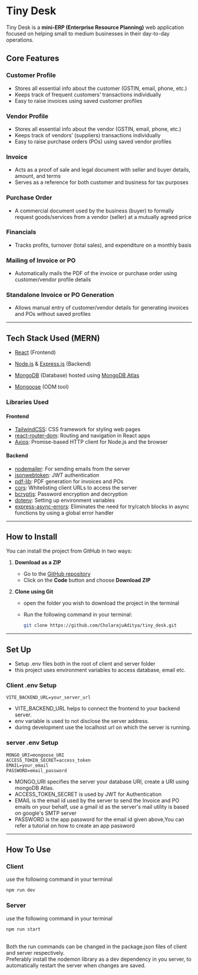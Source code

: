 # Tiny Desk

Tiny Desk is a **mini-ERP (Enterprise Resource Planning)** web application focused on helping small to medium businesses in their day-to-day operations.

## Core Features

### Customer Profile

-   Stores all essential info about the customer (GSTIN, email, phone, etc.)
-   Keeps track of frequent customers’ transactions individually
-   Easy to raise invoices using saved customer profiles

### Vendor Profile

-   Stores all essential info about the vendor (GSTIN, email, phone, etc.)
-   Keeps track of vendors’ (suppliers) transactions individually
-   Easy to raise purchase orders (POs) using saved vendor profiles

### Invoice

-   Acts as a proof of sale and legal document with seller and buyer details, amount, and terms
-   Serves as a reference for both customer and business for tax purposes

### Purchase Order

-   A commercial document used by the business (buyer) to formally request goods/services from a vendor (seller) at a mutually agreed price

### Financials

-   Tracks profits, turnover (total sales), and expenditure on a monthly basis

### Mailing of Invoice or PO

-   Automatically mails the PDF of the invoice or purchase order using customer/vendor profile details

### Standalone Invoice or PO Generation

-   Allows manual entry of customer/vendor details for generating invoices and POs without saved profiles

---

## Tech Stack Used (MERN)

-   [React](https://react.dev/) (Frontend)

-   [Node.js](https://nodejs.org/en) & [Express.js](https://expressjs.com/) (Backend)

-   [MongoDB](https://www.mongodb.com/) (Database) hosted using [MongoDB Atlas](https://www.mongodb.com/products/platform/atlas-database)

-   [Mongoose](https://mongoosejs.com/) (ODM tool)

### Libraries Used

#### Frontend

-   [TailwindCSS](https://tailwindcss.com/): CSS framework for styling web pages
-   [react-router-dom](https://www.npmjs.com/package/react-router-dom): Routing and navigation in React apps
-   [Axios](https://www.npmjs.com/package/axios): Promise-based HTTP client for Node.js and the browser

#### Backend

-   [nodemailer](https://www.npmjs.com/package/nodemailer): For sending emails from the server
-   [jsonwebtoken](https://www.npmjs.com/package/jsonwebtoken): JWT authentication
-   [pdf-lib](https://www.npmjs.com/package/pdf-lib?activeTab=dependencies): PDF generation for invoices and POs
-   [cors](https://www.npmjs.com/package/cors): Whitelisting client URLs to access the server
-   [bcryptjs](https://www.npmjs.com/package/bcryptjs): Password encryption and decryption
-   [dotenv](https://www.npmjs.com/package/dotenv): Setting up environment variables
-   [express-async-errors](https://www.npmjs.com/package/express-async-errors): Eliminates the need for try/catch blocks in async functions by using a global error handler

---

## How to Install

You can install the project from GitHub in two ways:

1. **Download as a ZIP**

    - Go to the [GitHub repository](https://github.com/CholarajuAditya/tiny_desk)
    - Click on the **Code** button and choose **Download ZIP**

2. **Clone using Git**

    - open the folder you wish to download the project in the terminal
    - Run the following command in your terminal:

        ```bash
        git clone https://github.com/CholarajuAditya/tiny_desk.git
        ```

---

## Set Up

-   Setup .env files both in the root of client and server folder
-   this project uses environment variables to access database, email etc.

### Client .env Setup

```env
VITE_BACKEND_URL=your_server_url
```

-   VITE_BACKEND_URL helps to connect the frontend to your backend server.
-   env variable is used to not disclose the server address.
-   during development use the localhost url on which the server is running.

### server .env Setup

```env
MONGO_URI=mongoose_URI
ACCESS_TOKEN_SECRET=access_token
EMAIL=your_email
PASSWORD=email_password
```

-   MONGO_URI specifies the server your database URI, create a URI using mongoDB Atlas.
-   ACCESS_TOKEN_SECRET is used by JWT for Authentication
-   EMAIL is the email id used by the server to send the Invoice and PO emails on your behalf, use a gmail id as the server's mail utility is based on google's SMTP server
-   PASSWORD is the app password for the email id given above,You can refer a tutorial on how to create an app password

---

## How To Use

### Client

use the following command in your terminal

```bash
npm run dev
```

### Server

use the following command in your terminal

```bash
npm run start
```

<br>
Both the run commands can be changed in the package.json files of client and server respectively. <br>
Preferably install the nodemon library as a dev dependency in you server, to automatically restart the server when changes are saved.
